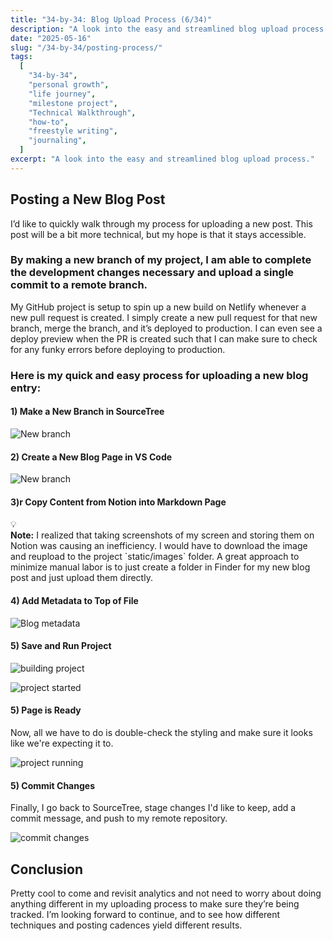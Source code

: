 ```yaml
---
title: "34-by-34: Blog Upload Process (6/34)"
description: "A look into the easy and streamlined blog upload process."
date: "2025-05-16"
slug: "/34-by-34/posting-process/"
tags:
  [
    "34-by-34",
    "personal growth",
    "life journey",
    "milestone project",
    "Technical Walkthrough",
    "how-to",
    "freestyle writing",
    "journaling",
  ]
excerpt: "A look into the easy and streamlined blog upload process."
---
```


## Posting a New Blog Post

I’d like to quickly walk through my process for uploading a new post. This post will be a bit more technical, but my hope is that it stays accessible.

### By making a new branch of my project, I am able to complete the development changes necessary and upload a single commit to a remote branch.

My GitHub project is setup to spin up a new build on Netlify whenever a new pull request is created. I simply create a new pull request for that new branch, merge the branch, and it’s deployed to production. I can even see a deploy preview when the PR is created such that I can make sure to check for any funky errors before deploying to production.

### Here is my quick and easy process for uploading a new blog entry:

#### 1) Make a New Branch in SourceTree

![New branch](/images/blog-6/new-branch.png)

#### 2) Create a New Blog Page in VS Code

![New branch](/images/blog-6/explorer-new-page.png)

#### 3)r Copy Content from Notion into Markdown Page

<aside class="callout">
  <div>💡</div> <div><strong>Note:</strong> I realized that taking screenshots of my screen and storing them on Notion was causing an inefficiency. I would have to download the image and reupload to the project `static/images` folder. A great approach to minimize manual labor is to just create a folder in Finder for my new blog post and just upload them directly. </div>
</aside>

#### 4) Add Metadata to Top of File

![Blog metadata](/images/blog-6/metadata.png)

#### 5) Save and Run Project

![building project](/images/blog-6/building-project.png)

![project started](/images/blog-6/project-started.png)

#### 5) Page is Ready

Now, all we have to do is double-check the styling and make sure it looks like we're expecting it to.

![project running](/images/blog-6/project-running.png)

#### 5) Commit Changes

Finally, I go back to SourceTree, stage changes I'd like to keep, add a commit message, and push to my remote repository.

![commit changes](/images/blog-6/commit-changes.png)

## Conclusion

Pretty cool to come and revisit analytics and not need to worry about doing anything different in my uploading process to make sure they’re being tracked. I’m looking forward to continue, and to see how different techniques and posting cadences yield different results.
